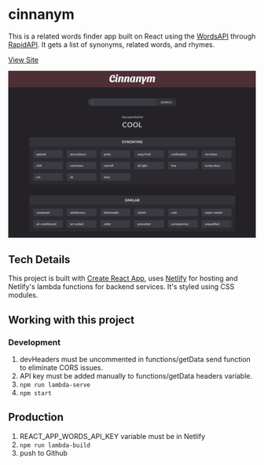 # cinnanym

This is a related words finder app built on React using the [WordsAPI](https://www.wordsapi.com/) through [RapidAPI](https://rapidapi.com/dpventures/api/wordsapi/). It gets a list of synonyms, related words, and rhymes.

[View Site](https://cinnanym.netlify.app/)

<img src="https://github.com/stormcloud266/cinnanym/blob/main/screenshot.png" alt="cinnanym home page." width="600"/>


## Tech Details
This project is built with [Create React App](https://create-react-app.dev/), uses [Netlify](https://www.netlify.com/) for hosting and Netlify's lambda functions for backend services. It's styled using CSS modules.

## Working with this project
### Development

1. devHeaders must be uncommented in functions/getData send function to eliminate CORS issues.
2. API key must be added manually to functions/getData headers variable.
3. `npm run lambda-serve`
4. `npm start`

## Production

1. REACT_APP_WORDS_API_KEY variable must be in Netlify
2. `npm run lambda-build`
3. push to Github
